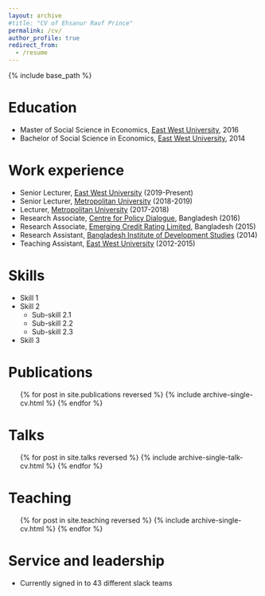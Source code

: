 ```yaml
---
layout: archive
#title: "CV of Ehsanur Rauf Prince"
permalink: /cv/
author_profile: true
redirect_from:
  - /resume
---
```


{% include base_path %}

Education
======
* Master of Social Science in Economics, [East West University](https://www.ewubd.edu/), 2016 
* Bachelor of Social Science in Economics, [East West University](https://www.ewubd.edu/), 2014

Work experience
======
* Senior Lecturer, [East West University](https://www.ewubd.edu/) (2019-Present)
* Senior Lecturer, [Metropolitan University](https://metrouni.edu.bd/) (2018-2019)
* Lecturer, [Metropolitan University](https://metrouni.edu.bd/) (2017-2018)
* Research Associate, [Centre for Policy Dialogue](https://cpd.org.bd/), Bangladesh (2016)
* Research Associate, [Emerging Credit Rating Limited](https://emergingrating.com/), Bangladesh (2015)
* Research Assistant, [Bangladesh Institute of Development Studies](https://www.bids.org.bd/) (2014)
* Teaching Assistant, [East West University](https://www.ewubd.edu/) (2012-2015)
  
Skills
======
* Skill 1
* Skill 2
  * Sub-skill 2.1
  * Sub-skill 2.2
  * Sub-skill 2.3
* Skill 3

Publications
======
  <ul>{% for post in site.publications reversed %}
    {% include archive-single-cv.html %}
  {% endfor %}</ul>
  
Talks
======
  <ul>{% for post in site.talks reversed %}
    {% include archive-single-talk-cv.html  %}
  {% endfor %}</ul>
  
Teaching
======
  <ul>{% for post in site.teaching reversed %}
    {% include archive-single-cv.html %}
  {% endfor %}</ul>
  
Service and leadership
======
* Currently signed in to 43 different slack teams
